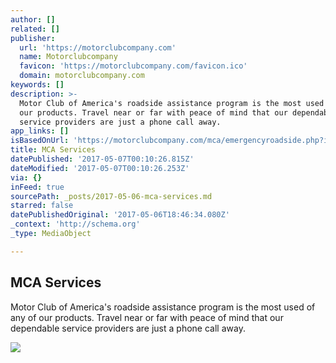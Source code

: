 ```yaml
---
author: []
related: []
publisher:
  url: 'https://motorclubcompany.com'
  name: Motorclubcompany
  favicon: 'https://motorclubcompany.com/favicon.ico'
  domain: motorclubcompany.com
keywords: []
description: >-
  Motor Club of America's roadside assistance program is the most used of any of
  our products. Travel near or far with peace of mind that our dependable
  service providers are just a phone call away.
app_links: []
isBasedOnUrl: 'https://motorclubcompany.com/mca/emergencyroadside.php?id=360marketing'
title: MCA Services
datePublished: '2017-05-07T00:10:26.815Z'
dateModified: '2017-05-07T00:10:26.253Z'
via: {}
inFeed: true
sourcePath: _posts/2017-05-06-mca-services.md
starred: false
datePublishedOriginal: '2017-05-06T18:46:34.080Z'
_context: 'http://schema.org'
_type: MediaObject

---
```

<article style=""><h1>MCA Services</h1><p>Motor Club of America's roadside assistance program is the most used of any of our products. Travel near or far with peace of mind that our dependable service providers are just a phone call away.</p><img src="https://static-pixelperfectphot1.netdna-ssl.com/images/fixflat.jpg" /></article>